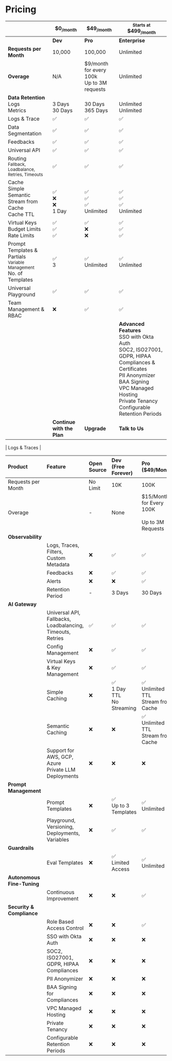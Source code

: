 # Pricing

|  | $0<sub>/month</sub> | $49<sub>/month</sub> | <sub>Starts at</sub><br>$499<sub>/month</sub> |
| -- | -- | -- | -- |
|  | <b>Dev</b> | <b>Pro</b> | <b>Enterprise</b> |
| <b>Requests per Month</b> | 10,000 | 100,000 | Unlimited |
| <b>Overage</b> | N/A | $9/month for every 100k<br>Up to 3M requests | Unlimited |
| <b>Data Retention</b><br>Logs<br>Metrics | <br>3 Days<br>30 Days | <br>30 Days<br>365 Days | <br>Unlimited<br>Unlimited |
| Logs & Trace | ✅ | ✅ | ✅ |
| Data Segmentation | ✅ | ✅ | ✅ |
| Feedbacks | ✅ | ✅ | ✅ |
| Universal API | ✅ | ✅ | ✅ |
| Routing<br><sup>Fallback, Loadbalance, Retries, Timeouts</sup> | ✅ | ✅ | ✅ |
| Cache<br>Simple<br>Semantic<br>Stream from Cache<br>Cache TTL | <br>✅<br>❌<br>❌<br>1 Day | <br>✅<br>✅<br>✅<br>Unlimited | <br>✅<br>✅<br>✅<br>Unlimited |
| Virtual Keys<br>Budget Limits<br>Rate Limits | ✅<br>✅<br>✅ | ✅<br>❌<br>❌ | ✅<br>✅<br>✅ |
| Prompt Templates & Partials<br><sup>Variable Management</sup><br>No. of Templates | ✅<br>3 | ✅<br>Unlimited | ✅<br>Unlimited |
| Universal Playground | ✅ | ✅ | ✅ |
| Team Management & RBAC |  ❌ | ✅ | ✅ |
| | | | <b>Advanced Features</b><br>SSO with Okta Auth<br>SOC2, ISO27001, GDPR, HIPAA Compliances & Certificates<br>PII Anonymizer<br>BAA Signing<br>VPC Managed Hosting<br>Private Tenancy<br>Configurable Retention Periods |
| | <b>Continue with the Plan</b> | <b>Upgrade</b> | <b>Talk to Us</b> |


| Logs & Traces | 

| Product | Feature | Open Source | Dev<br>(Free Forever) | Pro<br>($49/Month) | Enterprise <br>(Starts at $499/Month) |
| :- | :- | :- | :- | :- | :- |
| Requests per Month |  | No Limit | 10K | 100K | Unlimited |
| Overage | | - | None | $15/Month for Every 100K<br><br>Up to 3M Requests | - |
| **Observability** | | | |
| | Logs, Traces, Filters,<br>Custom Metadata | ❌ | ✅ | ✅ | ✅ |
| | Feedbacks | ❌ | ✅  | ✅ | ✅ |
| | Alerts | ❌ | ❌ | ✅ | ✅ |
| | Retention Period | - | 3 Days  | 30 Days | Custom |
| **AI Gateway** | | | |
| | Universal API, Fallbacks,<br>Loadbalancing, Timeouts, Retries | ✅ | ✅  | ✅ | ✅ |
| | Config Management | ❌ | ✅ | ✅ | ✅ |
| | Virtual Keys<br>& Key Management | ❌ | ✅ | ✅ | ✅ |
| | Simple Caching | ❌ | ✅ <br>1 Day TTL<br>No Streaming | ✅ <br>Unlimited TTL<br>Stream from Cache | ✅ <br>Unlimited TTL<br>Stream from Cache |
| | Semantic Caching | ❌ | ❌ | ✅ <br>Unlimited TTL<br>Stream from Cache | ✅ <br>Unlimited TTL<br>Stream from Cache |
| | Support for AWS, GCP, Azure<br>Private LLM Deployments | ❌ | ❌ | ❌ | ✅ |
| **Prompt Management** | | | |
| | Prompt Templates | ❌ | ✅ <br>Up to 3 Templates | ✅ <br>Unlimited | ✅ <br>Unlimited |
| | Playground, Versioning,<br>Deployments, Variables  | ❌ | ✅ | ✅ | ✅ |
| **Guardrails** | | | |
| | Eval Templates | ❌ | ✅ <br>Limited Access | ✅ <br>Unlimited | ✅ <br>Unlimited |
| **Autonomous Fine-Tuning** | | | |
| | Continuous Improvement | ❌ | ❌ | ✅ | ✅ |
| **Security & Compliance** | | | |
| | Role Based<br>Access Control | ❌ | ❌ | ✅ | ✅ |
| | SSO with Okta Auth | ❌ | ❌ | ❌ | ✅ |
| | SOC2, ISO27001,<br>GDPR, HIPAA Compliances | ❌ | ❌ | ❌ | ✅ |
| | PII Anonymizer | ❌ | ❌ | ❌ | ✅ |
| | BAA Signing<br>for Compliances | ❌ | ❌ | ❌ | ✅ |
| | VPC Managed Hosting | ❌ | ❌ | ❌ | ✅ |
| | Private Tenancy | ❌ | ❌ | ❌ | ✅ |
| | Configurable Retention<br>Periods | ❌ | ❌ | ❌ | ✅ |
